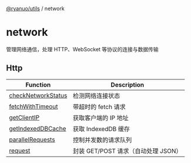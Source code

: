 [@ryanuo/utils](../index.md) / network

# network

管理网络通信，处理 HTTP、WebSocket 等协议的连接与数据传输

## Http

| Function | Description |
| ------ | ------ |
| [checkNetworkStatus](functions/checkNetworkStatus.md) | 检测网络连接状态 |
| [fetchWithTimeout](functions/fetchWithTimeout.md) | 带超时的 fetch 请求 |
| [getClientIP](functions/getClientIP.md) | 获取客户端的 IP 地址 |
| [getIndexedDBCache](functions/getIndexedDBCache.md) | 获取 IndexedDB 缓存 |
| [parallelRequests](functions/parallelRequests.md) | 控制并发数的请求队列 |
| [request](functions/request.md) | 封装 GET/POST 请求（自动处理 JSON） |
